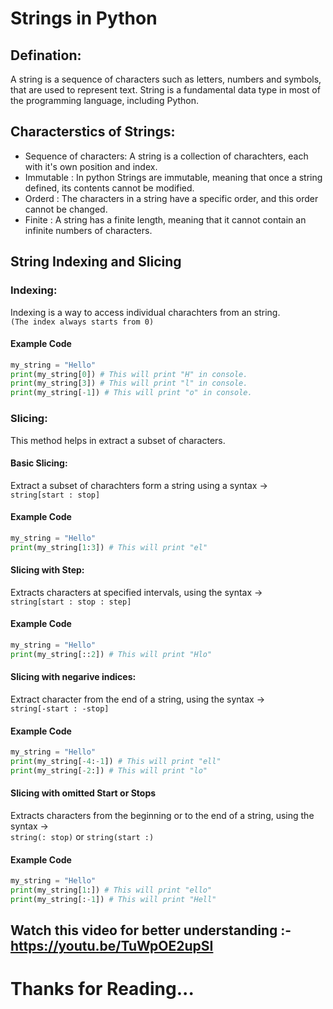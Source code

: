 # Strings in Python

## Defination:
A string is a sequence of characters such as letters, numbers and symbols, that are used to represent text. String is a fundamental data type in most of the programming language, including Python.

## Characterstics of Strings:
- Sequence of characters: A string is a collection of charachters, each with it's own position and index.
- Immutable : In python Strings are immutable, meaning that once a string defined, its contents cannot be modified.
- Orderd : The characters in a string have a specific order, and this order cannot be changed.
- Finite : A string has a finite length, meaning that it cannot contain an infinite numbers of characters.

## String Indexing and Slicing

### Indexing:
Indexing is a way to access individual charachters from an string.
<br>
`(The index always starts from 0)`
#### Example Code
```python
my_string = "Hello"
print(my_string[0]) # This will print "H" in console.
print(my_string[3]) # This will print "l" in console.
print(my_string[-1]) # This will print "o" in console.
```

### Slicing:
This method helps in extract a subset of characters.
#### Basic Slicing:
Extract a subset of charachters form a string using a syntax ->
<br>
`string[start : stop]`

#### Example Code
```python
my_string = "Hello"
print(my_string[1:3]) # This will print "el"
```

#### Slicing with Step:
Extracts characters at specified intervals, using the syntax ->
<br>
`string[start : stop : step]`

#### Example Code
```python
my_string = "Hello"
print(my_string[::2]) # This will print "Hlo"
```

#### Slicing with negarive indices:
Extract character from the end of a string, using the syntax ->
<br>
`string[-start : -stop]`

#### Example Code
```python
my_string = "Hello"
print(my_string[-4:-1]) # This will print "ell"
print(my_string[-2:]) # This will print "lo"
```

#### Slicing with omitted Start or Stops
Extracts characters from the beginning or to the end of a string, using the syntax ->
<br>
`string(: stop)` or `string(start :)`

#### Example Code
```python
my_string = "Hello"
print(my_string[1:]) # This will print "ello"
print(my_string[:-1]) # This will print "Hell"
```

## Watch this video for better understanding :- https://youtu.be/TuWpOE2upSI

# Thanks for Reading...